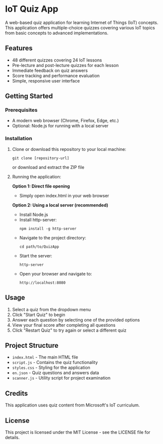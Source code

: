 # IoT Quiz App

A web-based quiz application for learning Internet of Things (IoT) concepts. This application offers multiple-choice quizzes covering various IoT topics from basic concepts to advanced implementations.

## Features

- 48 different quizzes covering 24 IoT lessons
- Pre-lecture and post-lecture quizzes for each lesson
- Immediate feedback on quiz answers
- Score tracking and performance evaluation
- Simple, responsive user interface

## Getting Started

### Prerequisites

- A modern web browser (Chrome, Firefox, Edge, etc.)
- Optional: Node.js for running with a local server

### Installation

1. Clone or download this repository to your local machine:
   ```
   git clone [repository-url]
   ```
   or download and extract the ZIP file

2. Running the application:

   **Option 1: Direct file opening**
   - Simply open index.html in your web browser

   **Option 2: Using a local server (recommended)**
   - Install Node.js
   - Install http-server:
     ```
     npm install -g http-server
     ```
   - Navigate to the project directory:
     ```
     cd path/to/QuizApp
     ```
   - Start the server:
     ```
     http-server
     ```
   - Open your browser and navigate to:
     ```
     http://localhost:8080
     ```

## Usage

1. Select a quiz from the dropdown menu
2. Click "Start Quiz" to begin
3. Answer each question by selecting one of the provided options
4. View your final score after completing all questions
5. Click "Restart Quiz" to try again or select a different quiz

## Project Structure

- `index.html` - The main HTML file
- `script.js` - Contains the quiz functionality
- `styles.css` - Styling for the application
- `en.json` - Quiz questions and answers data
- `scanner.js` - Utility script for project examination

## Credits

This application uses quiz content from Microsoft's IoT curriculum.

## License

This project is licensed under the MIT License - see the LICENSE file for details.
